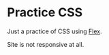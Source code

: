 # Practice CSS

Just a practice of CSS using [Flex](https://developer.mozilla.org/en-US/docs/Web/CSS/flex).

Site is not responsive at all.
